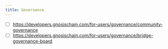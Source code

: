 ```yaml
---
title: Governance
---
```


- [ ] https://developers.gnosischain.com/for-users/governance/community-governance
- [ ] https://developers.gnosischain.com/for-users/governance/bridge-governance-board
